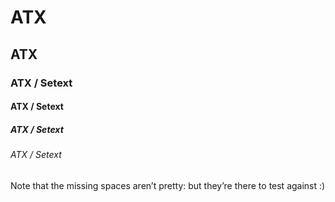 # ATX

## ATX

### ATX / Setext

#### ATX / Setext

##### ATX / Setext

###### ATX / Setext

Note that the missing spaces aren’t pretty: but they’re there to test against :)
